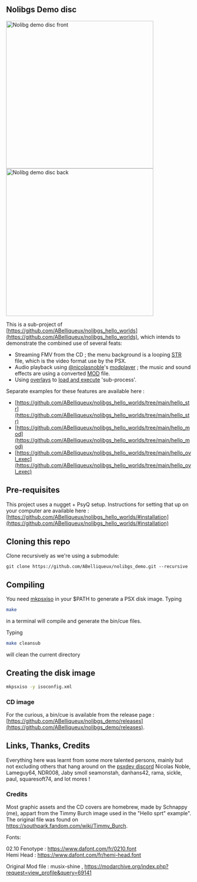 ## Nolibgs Demo disc

<a href="https://wiki.arthus.net/assets/nolibgs_demo_0.11-front.png"><img src="https://wiki.arthus.net/assets/nolibgs_demo_0.11-front.png" alt="Nolibg demo disc front" style="width:400px;"/></a>
<a href="https://wiki.arthus.net/assets/nolibgs_demo_0.11-back.png"><img src="https://wiki.arthus.net/assets/nolibgs_demo_0.11-back.png" alt="Nolibg demo disc back" style="width:400px;"/></a>

This is a sub-project of [https://github.com/ABelliqueux/nolibgs_hello_worlds](https://github.com/ABelliqueux/nolibgs_hello_worlds), which intends to demonstrate the combined use of several feats:

  * Streaming FMV from the CD ; the menu background is a looping [STR](https://github.com/ABelliqueux/nolibgs_hello_worlds/wiki/STR) file, which is the video format use by the PSX.  
  * Audio playback using [@nicolasnoble](https://github.com/nicolasnoble/)'s [modplayer](https://github.com/grumpycoders/pcsx-redux/tree/main/src/mips/modplayer) ; the music and sound effects are using a converted [MOD](https://github.com/ABelliqueux/nolibgs_hello_worlds/wiki/MOD) file.  
  * Using [overlays](https://github.com/JaberwockySeamonstah/PSXOverlayExample) to [load and execute](https://github.com/ABelliqueux/nolibgs_hello_worlds/tree/main/hello_ovl_exec) 'sub-process'.  

Separate examples for these features are available here :  

  * [https://github.com/ABelliqueux/nolibgs_hello_worlds/tree/main/hello_str](https://github.com/ABelliqueux/nolibgs_hello_worlds/tree/main/hello_str)  
  * [https://github.com/ABelliqueux/nolibgs_hello_worlds/tree/main/hello_mod](https://github.com/ABelliqueux/nolibgs_hello_worlds/tree/main/hello_mod)  
  * [https://github.com/ABelliqueux/nolibgs_hello_worlds/tree/main/hello_ovl_exec](https://github.com/ABelliqueux/nolibgs_hello_worlds/tree/main/hello_ovl_exec)  

## Pre-requisites

This project uses a nugget + PsyQ setup. Instructions for setting that up on your computer are available here : [https://github.com/ABelliqueux/nolibgs_hello_worlds/#installation](https://github.com/ABelliqueux/nolibgs_hello_worlds/#installation)  

## Cloning this repo

Clone recursively as we're using a submodule:

`git clone https://github.com/ABelliqueux/nolibgs_demo.git --recursive`  

## Compiling

You need [mkpsxiso](https://github.com/Lameguy64/mkpsxiso) in your $PATH to generate a PSX disk image.
Typing 
```bash
make
```
in a terminal will compile and generate the bin/cue files.  

Typing
```bash
make cleansub
``` 
will clean the current directory

##  Creating the disk image

```bash
mkpsxiso -y isoconfig.xml
```

### CD image

For the curious, a bin/cue is available from the release page : [https://github.com/ABelliqueux/nolibgs_demo/releases](https://github.com/ABelliqueux/nolibgs_demo/releases).

## Links, Thanks, Credits

Everything here was learnt from some more talented persons, mainly but not excluding others that hang around on the [psxdev discord](https://discord.com/channels/642647820683444236/642848627823345684)
Nicolas Noble, Lameguy64, NDR008, Jaby smoll seamonstah, danhans42, rama, sickle, paul, squaresoft74, and lot mores !

### Credits

Most graphic assets and the CD covers are homebrew, made by Schnappy (me), appart from the Timmy Burch image used in the "Hello sprt" example". The original file was found on https://southpark.fandom.com/wiki/Timmy_Burch.   

Fonts:  

02.10 Fenotype : https://www.dafont.com/fr/0210.font  
Hemi Head      : https://www.dafont.com/fr/hemi-head.font  

Original Mod file :  musix-shine , https://modarchive.org/index.php?request=view_profile&query=69141  

